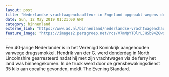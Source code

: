 ```yaml
---
layout: post
title: "Nederlandse vrachtwagenchauffeur in Engeland opgepakt wegens drugssmokkel"
date: Sun, 12 May 2019 01:21:00 GMT
category: binnenland
externe_link: "https://www.ad.nl/binnenland/nederlandse-vrachtwagenchauffeur-in-engeland-opgepakt-wegens-drugssmokkel~a1937e70/"
feature_image: "https://images2.persgroep.net/rcs/V7mNpYT0lrLJHSb94ZGwz-sGZb4/diocontent/134145553/_fitwidth/400/?appId=21791a8992982cd8da851550a453bd7f&quality=0.7"
---
```


Een 40-jarige Nederlander is in het Verenigd Koninkrijk aangehouden vanwege drugssmokkel. Hendrik van der G. werd donderdag in North Lincolnshire gearresteerd nadat hij met zijn vrachtwagen via de ferry het land was binnengekomen. In de truck werd door de grensbewakingsdienst 35 kilo aan cocaïne gevonden, meldt The Evening Standard.
